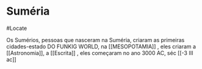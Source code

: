 # Suméria
#Locate 

Os Sumérios, pessoas que nasceram na Suméria, criaram as primeiras cidades-estado DO FUNKIG WORLD, na [[MESOPOTAMIA]] , eles criaram a [[Astronomia]], a  [[Escrita]] , eles começaram no ano 3000 AC, séc [[-3 III ac]]
